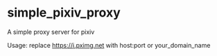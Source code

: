 # simple_pixiv_proxy
A simple proxy server for pixiv

Usage: replace https://i.pximg.net with host:port or your_domain_name
